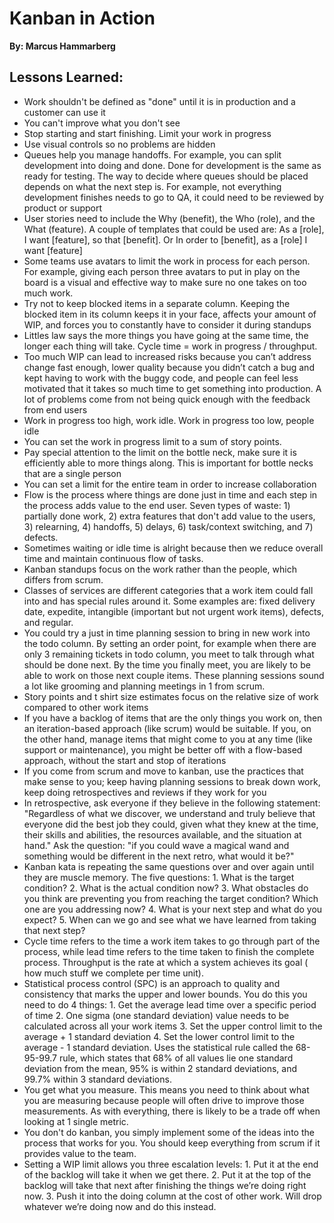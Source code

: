 # Kanban in Action
__By: Marcus Hammarberg__
## Lessons Learned:
- Work shouldn't be defined as "done" until it is in production and a customer can use it 
- You can't improve what you don't see
- Stop starting and start finishing. Limit your work in progress
- Use visual controls so no problems are hidden
- Queues help you manage handoffs. For example, you can split development into doing and done. Done for development is the same as ready for testing. The way to decide where queues should be placed depends on what the next step is. For example, not everything development finishes needs to go to QA, it could need to be reviewed by product or support
- User stories need to include the Why (benefit), the Who (role), and the What (feature). A couple of templates that could be used are: As a [role], I want [feature], so that [benefit]. Or In order to [benefit], as a [role] I want [feature]
- Some teams use avatars to limit the work in process for each person. For example, giving each person three avatars to put in play on the board is a visual and effective way to make sure no one takes on too much work. 
- Try not to keep blocked items in a separate column. Keeping the blocked item in its column keeps it in your face, affects your amount of WIP, and forces you to constantly have to consider it during standups
- Littles law says the more things you have going at the same time, the longer each thing will take. Cycle time = work in progress / throughput. 
- Too much WIP can lead to increased risks because you can’t address change fast enough, lower quality because you didn’t catch a bug and kept having to work with the buggy code, and people can feel less motivated that it takes so much time to get something into production. A lot of problems come from not being quick enough with the feedback from end users
- Work in progress too high, work idle. Work in progress too low, people idle
- You can set the work in progress limit to a sum of story points.
- Pay special attention to the limit on the bottle neck, make sure it is efficiently able to more things along. This is important for bottle necks that are a single person
- You can set a limit for the entire team in order to increase collaboration
- Flow is the process where things are done just in time and each step in the process adds value to the end user. Seven types of waste: 1) partially done work, 2) extra features that don't add value to the users, 3) relearning, 4) handoffs, 5) delays, 6) task/context switching, and 7) defects. 
- Sometimes waiting or idle time is alright because then we reduce overall time and maintain continuous flow of tasks.
- Kanban standups focus on the work rather than the people, which differs from scrum. 
- Classes of services are different categories that a work item could fall into and has special rules around it. Some examples are: fixed delivery date, expedite, intangible (important but not urgent work items), defects, and regular. 
- You could try a just in time planning session to bring in new work into the todo column. By setting an order point, for example when there are only 3 remaining tickets in todo column, you meet to talk through what should be done next. By the time you finally meet, you are likely to be able to work on those next couple items. These planning sessions sound a lot like grooming and planning meetings in 1 from scrum. 
- Story points and t shirt size estimates focus on the relative size of work compared to other work items
- If you have a backlog of items that are the only things you work on, then an iteration-based approach (like scrum) would be suitable. If you, on the other hand, manage items that might come to you at any time (like support or maintenance), you might be better off with a flow-based approach, without the start and stop of iterations
- If you come from scrum and move to kanban, use the practices that make sense to you; keep having planning sessions to break down work, keep doing retrospectives and reviews if they work for you 
- In retrospective, ask everyone if they believe in the following statement: "Regardless of what we discover, we understand and truly believe that everyone did the best job they could, given what they knew at the time, their skills and abilities, the resources available, and the situation at hand." Ask the question: "if you could wave a magical wand and something would be different in the next retro, what would it be?"
- Kanban kata is repeating the same questions over and over again until they are muscle memory. The five questions: 1. What is the target condition? 2. What is the actual condition now? 3. What obstacles do you think are preventing you from reaching the target condition? Which one are you addressing now? 4. What is your next step and what do you expect? 5. When can we go and see what we have learned from taking that next step?  
- Cycle time refers to the time a work item takes to go through part of the process, while lead time refers to the time taken to finish the complete process. Throughput is the rate at which a system achieves its goal ( how much stuff we complete per time unit). 
- Statistical process control (SPC) is an approach to quality and consistency that marks the upper and lower bounds. You do this you need to do 4 things: 1. Get the average lead time over a specific period of time 2. One sigma (one standard deviation) value needs to be calculated across all your work items 3. Set the upper control limit to the average + 1 standard deviation 4. Set the lower control limit to the average - 1 standard deviation. Uses the statistical rule called the 68-95-99.7 rule,  which states that 68% of all values lie one standard deviation from the mean, 95% is within 2 standard deviations, and 99.7% within 3 standard deviations. 
- You get what you measure. This means you need to think about what you are measuring because people will often drive to improve those measurements. As with everything, there is likely to be a trade off when looking at 1 single metric. 
- You don't do kanban, you simply implement some of the ideas into the process that works for you. You should keep everything from scrum if it provides value to the team.
- Setting a WIP limit allows you three escalation levels: 1. Put it at the end of the backlog will take it when we get there. 2. Put it at the top of the backlog will take that next after finishing the things we’re doing right now. 3. Push it into the doing column at the cost of other work. Will drop whatever we’re doing now and do this instead.